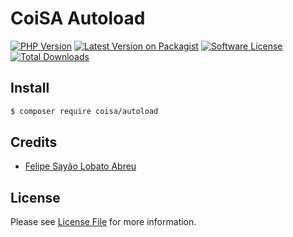 # CoiSA Autoload

[![PHP Version][ico-php]][link-packagist]
[![Latest Version on Packagist][ico-version]][link-packagist]
[![Software License][ico-license]](LICENSE)
[![Total Downloads][ico-downloads]][link-downloads]

## Install

```sh
$ composer require coisa/autoload
```

## Credits

- [Felipe Sayão Lobato Abreu][link-author]

## License

Please see [License File](LICENSE) for more information.

[ico-version]: https://img.shields.io/packagist/v/coisa/autoload.svg?style=flat-square
[ico-php]: https://img.shields.io/packagist/php-v/coisa/autoload.svg?style=flat-square
[ico-license]: https://img.shields.io/github/license/coisa/autoload.svg?style=flat-square
[ico-downloads]: https://img.shields.io/packagist/dt/coisa/autoload.svg?style=flat-square

[link-packagist]: https://packagist.org/packages/coisa/autoload
[link-downloads]: https://packagist.org/packages/coisa/autoload
[link-author]: https://github.com/coisa
